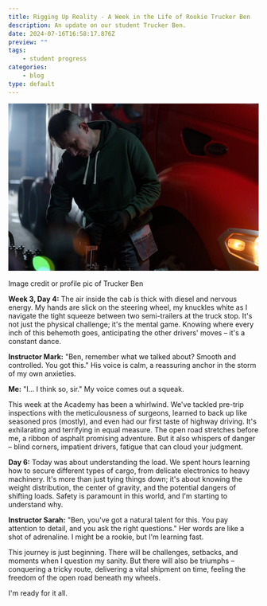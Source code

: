 ```yaml
---
title: Rigging Up Reality - A Week in the Life of Rookie Trucker Ben
description: An update on our student Trucker Ben.
date: 2024-07-16T16:58:17.876Z
preview: ""
tags:
    - student progress
categories:
    - blog
type: default
---
```

![](assets/img/posts/pexels-cottonbro-7019379.jpg)

Image credit or profile pic of Trucker Ben

**Week 3, Day 4:** The air inside the cab is thick with diesel and nervous energy. My hands are slick on the steering wheel, my knuckles white as I navigate the tight squeeze between two semi-trailers at the truck stop. It's not just the physical challenge; it's the mental game. Knowing where every inch of this behemoth goes, anticipating the other drivers' moves – it's a constant dance.

**Instructor Mark:** "Ben, remember what we talked about? Smooth and controlled. You got this." His voice is calm, a reassuring anchor in the storm of my own anxieties.

**Me:** "I... I think so, sir." My voice comes out a squeak.

This week at the Academy has been a whirlwind. We've tackled pre-trip inspections with the meticulousness of surgeons, learned to back up like seasoned pros (mostly), and even had our first taste of highway driving. It's exhilarating and terrifying in equal measure. The open road stretches before me, a ribbon of asphalt promising adventure. But it also whispers of danger – blind corners, impatient drivers, fatigue that can cloud your judgment.

**Day 6:** Today was about understanding the load. We spent hours learning how to secure different types of cargo, from delicate electronics to heavy machinery. It's more than just tying things down; it's about knowing the weight distribution, the center of gravity, and the potential dangers of shifting loads. Safety is paramount in this world, and I'm starting to understand why.

**Instructor Sarah:** "Ben, you've got a natural talent for this. You pay attention to detail, and you ask the right questions." Her words are like a shot of adrenaline. I might be a rookie, but I'm learning fast.

This journey is just beginning. There will be challenges, setbacks, and moments when I question my sanity. But there will also be triumphs – conquering a tricky route, delivering a vital shipment on time, feeling the freedom of the open road beneath my wheels.

I'm ready for it all.
